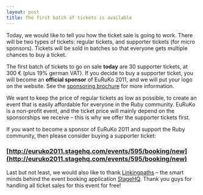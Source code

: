 ```yaml
---
layout: post
title: The first batch of tickets is available
---
```


Today, we would like to tell you how the ticket sale is going to work.
There will be two types of tickets: regular tickets, and supporter tickets (for micro sponsors).
Tickets will be sold in batches so that everyone gets multiple chances to buy a ticket.

The first batch of tickets to go on sale **today** are 30 supporter tickets, at 300 € (plus 19% german VAT).
If you decide to buy a supporter ticket, you will become an **official sponsor** of EuRuKo 2011,
and we will put your logo on the website. See the [sponsoring brochure](http://docs.google.com/viewer?embedded=true&url=http%3A%2F%2Fge.tt%2F5EKdlmm%2Feuruko_sponsorenbroschu%25CC%2588re_v03_rz_110118.pdf) for more information.

We want to keep the price of regular tickets as low as possible, to create an event
that is easily affordable for everyone in the Ruby community. EuRuKo is a non-profit event,
and the ticket price will mainly depend on the sponsorships we receive –
this is why we offer the supporter tickets first.

If you want to become a sponsor of EuRuKo 2011 and support the Ruby community, then
please consider buying a supporter ticket:

### [http://euruko2011.stagehq.com/events/595/booking/new](http://euruko2011.stagehq.com/events/595/booking/new)

Last but not least, we would also like to thank [Linkingpaths](http://linkingpaths.com/) –
the smart minds behind the event booking application [StageHQ](http://www.stagehq.com/).
Thank you guys for handling all ticket sales for this event for free!